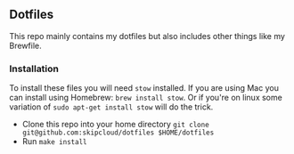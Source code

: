 ## Dotfiles

This repo mainly contains my dotfiles but also includes other things like my Brewfile.

### Installation

To install these files you will need `stow` installed. If you are using Mac you
can install using Homebrew: `brew install stow`. Or if you're on linux some
variation of `sudo apt-get install stow` will do the trick.

- Clone this repo into your home directory `git clone git@github.com:skipcloud/dotfiles $HOME/dotfiles`
- Run `make install`

